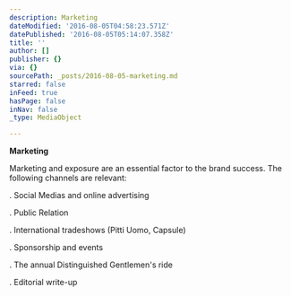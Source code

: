 ```yaml
---
description: Marketing
dateModified: '2016-08-05T04:58:23.571Z'
datePublished: '2016-08-05T05:14:07.358Z'
title: ''
author: []
publisher: {}
via: {}
sourcePath: _posts/2016-08-05-marketing.md
starred: false
inFeed: true
hasPage: false
inNav: false
_type: MediaObject

---
```

**Marketing**

Marketing and exposure are an essential factor to the brand success. The following channels are relevant:

. Social Medias and online advertising

. Public Relation

. International tradeshows (Pitti Uomo, Capsule)

. Sponsorship and events

. The annual Distinguished Gentlemen's ride

. Editorial write-up